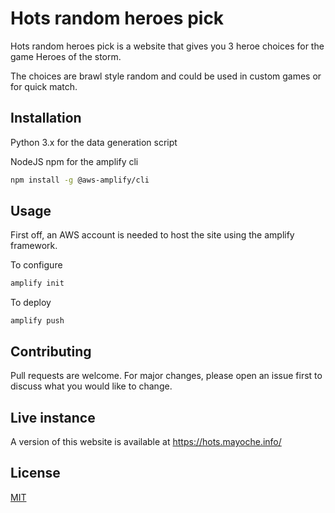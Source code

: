 # Hots random heroes pick

Hots random heroes pick is a website that gives you 3 heroe choices for the game Heroes of the storm.

The choices are brawl style random and could be used in custom games or for quick match.

## Installation

Python 3.x for the data generation script

NodeJS npm for the amplify cli

```bash
npm install -g @aws-amplify/cli
```

## Usage

First off, an AWS account is needed to host the site using the amplify framework.

To configure
```bash
amplify init
```

To deploy
```
amplify push
```

## Contributing
Pull requests are welcome. For major changes, please open an issue first to discuss what you would like to change.

## Live instance
A version of this website is available at https://hots.mayoche.info/

## License
[MIT](https://choosealicense.com/licenses/mit/)